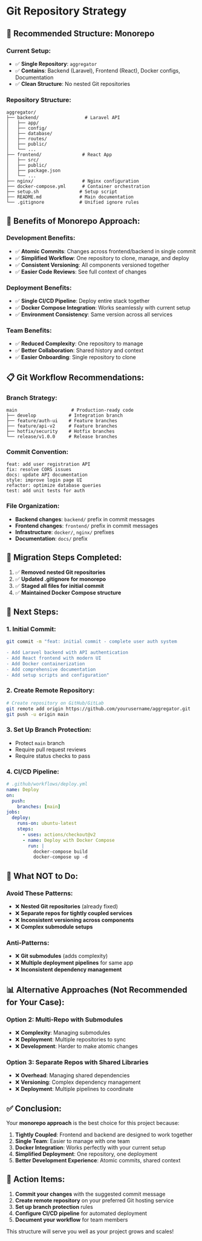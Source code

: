 # Git Repository Strategy

## 🎯 **Recommended Structure: Monorepo**

### **Current Setup:**
- ✅ **Single Repository**: `aggregator`
- ✅ **Contains**: Backend (Laravel), Frontend (React), Docker configs, Documentation
- ✅ **Clean Structure**: No nested Git repositories

### **Repository Structure:**
```
aggregator/
├── backend/                 # Laravel API
│   ├── app/
│   ├── config/
│   ├── database/
│   ├── routes/
│   ├── public/
│   └── ...
├── frontend/               # React App
│   ├── src/
│   ├── public/
│   ├── package.json
│   └── ...
├── nginx/                  # Nginx configuration
├── docker-compose.yml      # Container orchestration
├── setup.sh               # Setup script
├── README.md              # Main documentation
└── .gitignore             # Unified ignore rules
```

## 🚀 **Benefits of Monorepo Approach:**

### **Development Benefits:**
- ✅ **Atomic Commits**: Changes across frontend/backend in single commit
- ✅ **Simplified Workflow**: One repository to clone, manage, and deploy
- ✅ **Consistent Versioning**: All components versioned together
- ✅ **Easier Code Reviews**: See full context of changes

### **Deployment Benefits:**
- ✅ **Single CI/CD Pipeline**: Deploy entire stack together
- ✅ **Docker Compose Integration**: Works seamlessly with current setup
- ✅ **Environment Consistency**: Same version across all services

### **Team Benefits:**
- ✅ **Reduced Complexity**: One repository to manage
- ✅ **Better Collaboration**: Shared history and context
- ✅ **Easier Onboarding**: Single repository to clone

## 📋 **Git Workflow Recommendations:**

### **Branch Strategy:**
```
main                    # Production-ready code
├── develop            # Integration branch
├── feature/auth-ui    # Feature branches
├── feature/api-v2     # Feature branches
├── hotfix/security    # Hotfix branches
└── release/v1.0.0     # Release branches
```

### **Commit Convention:**
```
feat: add user registration API
fix: resolve CORS issues
docs: update API documentation
style: improve login page UI
refactor: optimize database queries
test: add unit tests for auth
```

### **File Organization:**
- **Backend changes**: `backend/` prefix in commit messages
- **Frontend changes**: `frontend/` prefix in commit messages
- **Infrastructure**: `docker/`, `nginx/` prefixes
- **Documentation**: `docs/` prefix

## 🔧 **Migration Steps Completed:**

1. ✅ **Removed nested Git repositories**
2. ✅ **Updated .gitignore for monorepo**
3. ✅ **Staged all files for initial commit**
4. ✅ **Maintained Docker Compose structure**

## 📝 **Next Steps:**

### **1. Initial Commit:**
```bash
git commit -m "feat: initial commit - complete user auth system

- Add Laravel backend with API authentication
- Add React frontend with modern UI
- Add Docker containerization
- Add comprehensive documentation
- Add setup scripts and configuration"
```

### **2. Create Remote Repository:**
```bash
# Create repository on GitHub/GitLab
git remote add origin https://github.com/yourusername/aggregator.git
git push -u origin main
```

### **3. Set Up Branch Protection:**
- Protect `main` branch
- Require pull request reviews
- Require status checks to pass

### **4. CI/CD Pipeline:**
```yaml
# .github/workflows/deploy.yml
name: Deploy
on:
  push:
    branches: [main]
jobs:
  deploy:
    runs-on: ubuntu-latest
    steps:
      - uses: actions/checkout@v2
      - name: Deploy with Docker Compose
        run: |
          docker-compose build
          docker-compose up -d
```

## 🚫 **What NOT to Do:**

### **Avoid These Patterns:**
- ❌ **Nested Git repositories** (already fixed)
- ❌ **Separate repos for tightly coupled services**
- ❌ **Inconsistent versioning across components**
- ❌ **Complex submodule setups**

### **Anti-Patterns:**
- ❌ **Git submodules** (adds complexity)
- ❌ **Multiple deployment pipelines** for same app
- ❌ **Inconsistent dependency management**

## 📊 **Alternative Approaches (Not Recommended for Your Case):**

### **Option 2: Multi-Repo with Submodules**
- ❌ **Complexity**: Managing submodules
- ❌ **Deployment**: Multiple repositories to sync
- ❌ **Development**: Harder to make atomic changes

### **Option 3: Separate Repos with Shared Libraries**
- ❌ **Overhead**: Managing shared dependencies
- ❌ **Versioning**: Complex dependency management
- ❌ **Deployment**: Multiple pipelines to coordinate

## ✅ **Conclusion:**

Your **monorepo approach** is the best choice for this project because:

1. **Tightly Coupled**: Frontend and backend are designed to work together
2. **Single Team**: Easier to manage with one team
3. **Docker Integration**: Works perfectly with your current setup
4. **Simplified Deployment**: One repository, one deployment
5. **Better Development Experience**: Atomic commits, shared context

## 🎯 **Action Items:**

1. **Commit your changes** with the suggested commit message
2. **Create remote repository** on your preferred Git hosting service
3. **Set up branch protection** rules
4. **Configure CI/CD pipeline** for automated deployment
5. **Document your workflow** for team members

This structure will serve you well as your project grows and scales!
